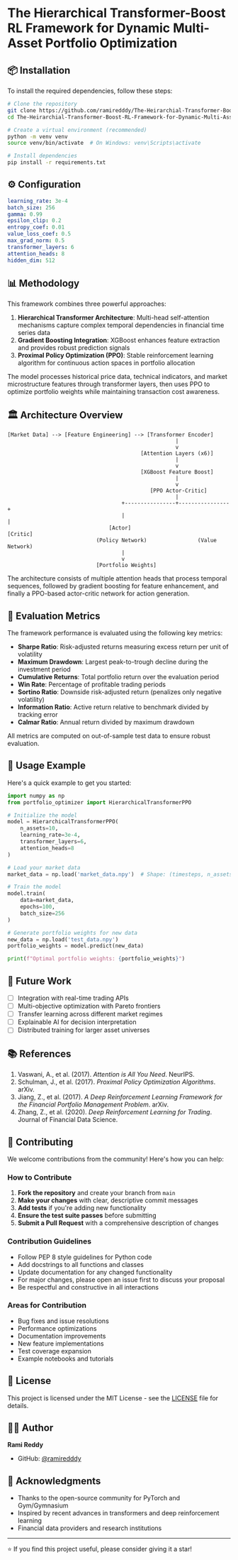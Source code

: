 # The Hierarchical Transformer-Boost RL Framework for Dynamic Multi-Asset Portfolio Optimization

## 📦 Installation

To install the required dependencies, follow these steps:

```bash
# Clone the repository
git clone https://github.com/ramiredddy/The-Heirarchial-Transformer-Boost-RL-Framework-for-Dynamic-Multi-Asset-Portfolio-Optimization.git
cd The-Heirarchial-Transformer-Boost-RL-Framework-for-Dynamic-Multi-Asset-Portfolio-Optimization

# Create a virtual environment (recommended)
python -m venv venv
source venv/bin/activate  # On Windows: venv\Scripts\activate

# Install dependencies
pip install -r requirements.txt
```

## ⚙️ Configuration

```yaml
learning_rate: 3e-4
batch_size: 256
gamma: 0.99
epsilon_clip: 0.2
entropy_coef: 0.01
value_loss_coef: 0.5
max_grad_norm: 0.5
transformer_layers: 6
attention_heads: 8
hidden_dim: 512
```

## 📊 Methodology

This framework combines three powerful approaches:

1. **Hierarchical Transformer Architecture**: Multi-head self-attention mechanisms capture complex temporal dependencies in financial time series data
2. **Gradient Boosting Integration**: XGBoost enhances feature extraction and provides robust prediction signals
3. **Proximal Policy Optimization (PPO)**: Stable reinforcement learning algorithm for continuous action spaces in portfolio allocation

The model processes historical price data, technical indicators, and market microstructure features through transformer layers, then uses PPO to optimize portfolio weights while maintaining transaction cost awareness.

## 🏛️ Architecture Overview

```
[Market Data] --> [Feature Engineering] --> [Transformer Encoder]
                                                     |
                                                     v
                                          [Attention Layers (x6)]
                                                     |
                                                     v
                                          [XGBoost Feature Boost]
                                                     |
                                                     v
                                             [PPO Actor-Critic]
                                                     |
                                    +----------------+----------------+
                                    |                                 |
                                [Actor]                           [Critic]
                            (Policy Network)                (Value Network)
                                    |
                                    v
                            [Portfolio Weights]
```

The architecture consists of multiple attention heads that process temporal sequences, followed by gradient boosting for feature enhancement, and finally a PPO-based actor-critic network for action generation.

## 🎯 Evaluation Metrics

The framework performance is evaluated using the following key metrics:

- **Sharpe Ratio**: Risk-adjusted returns measuring excess return per unit of volatility
- **Maximum Drawdown**: Largest peak-to-trough decline during the investment period
- **Cumulative Returns**: Total portfolio return over the evaluation period
- **Win Rate**: Percentage of profitable trading periods
- **Sortino Ratio**: Downside risk-adjusted return (penalizes only negative volatility)
- **Information Ratio**: Active return relative to benchmark divided by tracking error
- **Calmar Ratio**: Annual return divided by maximum drawdown

All metrics are computed on out-of-sample test data to ensure robust evaluation.

## 🚀 Usage Example

Here's a quick example to get you started:

```python
import numpy as np
from portfolio_optimizer import HierarchicalTransformerPPO

# Initialize the model
model = HierarchicalTransformerPPO(
    n_assets=10,
    learning_rate=3e-4,
    transformer_layers=6,
    attention_heads=8
)

# Load your market data
market_data = np.load('market_data.npy')  # Shape: (timesteps, n_assets, features)

# Train the model
model.train(
    data=market_data,
    epochs=100,
    batch_size=256
)

# Generate portfolio weights for new data
new_data = np.load('test_data.npy')
portfolio_weights = model.predict(new_data)

print(f"Optimal portfolio weights: {portfolio_weights}")
```

## 🧪 Future Work
- [ ] Integration with real-time trading APIs
- [ ] Multi-objective optimization with Pareto frontiers
- [ ] Transfer learning across different market regimes
- [ ] Explainable AI for decision interpretation
- [ ] Distributed training for larger asset universes

## 📚 References
1. Vaswani, A., et al. (2017). *Attention is All You Need*. NeurIPS.
2. Schulman, J., et al. (2017). *Proximal Policy Optimization Algorithms*. arXiv.
3. Jiang, Z., et al. (2017). *A Deep Reinforcement Learning Framework for the Financial Portfolio Management Problem*. arXiv.
4. Zhang, Z., et al. (2020). *Deep Reinforcement Learning for Trading*. Journal of Financial Data Science.

## 🤝 Contributing

We welcome contributions from the community! Here's how you can help:

### How to Contribute

1. **Fork the repository** and create your branch from `main`
2. **Make your changes** with clear, descriptive commit messages
3. **Add tests** if you're adding new functionality
4. **Ensure the test suite passes** before submitting
5. **Submit a Pull Request** with a comprehensive description of changes

### Contribution Guidelines

- Follow PEP 8 style guidelines for Python code
- Add docstrings to all functions and classes
- Update documentation for any changed functionality
- For major changes, please open an issue first to discuss your proposal
- Be respectful and constructive in all interactions

### Areas for Contribution

- Bug fixes and issue resolutions
- Performance optimizations
- Documentation improvements
- New feature implementations
- Test coverage expansion
- Example notebooks and tutorials

## 📄 License
This project is licensed under the MIT License - see the [LICENSE](LICENSE) file for details.

## 👨‍💻 Author
**Rami Reddy**
- GitHub: [@ramiredddy](https://github.com/ramiredddy)

## 🙏 Acknowledgments
- Thanks to the open-source community for PyTorch and Gym/Gymnasium
- Inspired by recent advances in transformers and deep reinforcement learning
- Financial data providers and research institutions

---
⭐ If you find this project useful, please consider giving it a star!
